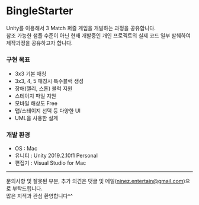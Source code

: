 # BingleStarter

Unity를 이용해서 3 Match 퍼즐 게임을 개발하는 과정을 공유합니다.  
참조 가능한 샘플 수준이 아닌 현재 개발중인 개인 프로젝트의 실제 코드 일부 발췌하여 제작과정을 공유하고자 합니다.

### 구현 목표
* 3x3 기본 매칭 
* 3x3, 4, 5 매칭시 특수블럭 생성
* 장애(젤리, 스톤) 블럭 지원
* 스테이지 파일 지원
* 모바일 해상도 Free 
* 맵/스테이지 선택 등 다양한 UI
* UML을 사용한 설계

### 개발 환경
* OS : Mac 
* 유니티 : Unity 2019.2.10f1 Personal
* 편집기 : Visual Studio for Mac

---
문의사항 및 잘못된 부분, 추가 의견은 댓글 및 메일(ninez.entertain@gmail.com)으로 부탁드립니다.  
많은 지적과 관심 환영합니다^^
